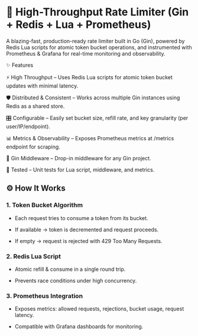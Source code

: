 # 🚦 High-Throughput Rate Limiter (Gin + Redis + Lua + Prometheus)

A blazing-fast, production-ready rate limiter built in Go (Gin), powered by Redis Lua scripts for atomic token bucket operations, and instrumented with Prometheus & Grafana for real-time monitoring and observability.

✨ Features

⚡ High Throughput – Uses Redis Lua scripts for atomic token bucket updates with minimal latency.

🛡 Distributed & Consistent – Works across multiple Gin instances using Redis as a shared store.

🎛 Configurable – Easily set bucket size, refill rate, and key granularity (per user/IP/endpoint).

📊 Metrics & Observability – Exposes Prometheus metrics at /metrics endpoint for scraping.

🧩 Gin Middleware – Drop-in middleware for any Gin project.

🧪 Tested – Unit tests for Lua script, middleware, and metrics.

## ⚙️ How It Works

### 1. Token Bucket Algorithm

- Each request tries to consume a token from its bucket.

- If available → token is decremented and request proceeds.

- If empty → request is rejected with 429 Too Many Requests.

### 2. Redis Lua Script

- Atomic refill & consume in a single round trip.

- Prevents race conditions under high concurrency.

### 3. Prometheus Integration

- Exposes metrics: allowed requests, rejections, bucket usage, request latency.

- Compatible with Grafana dashboards for monitoring.
